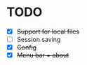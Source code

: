 # TODO 

- [x] <s>Support for local files</s>
- [ ] Session saving
- [x] <s>Config</s>
- [x] <s>Menu bar + about</s>
